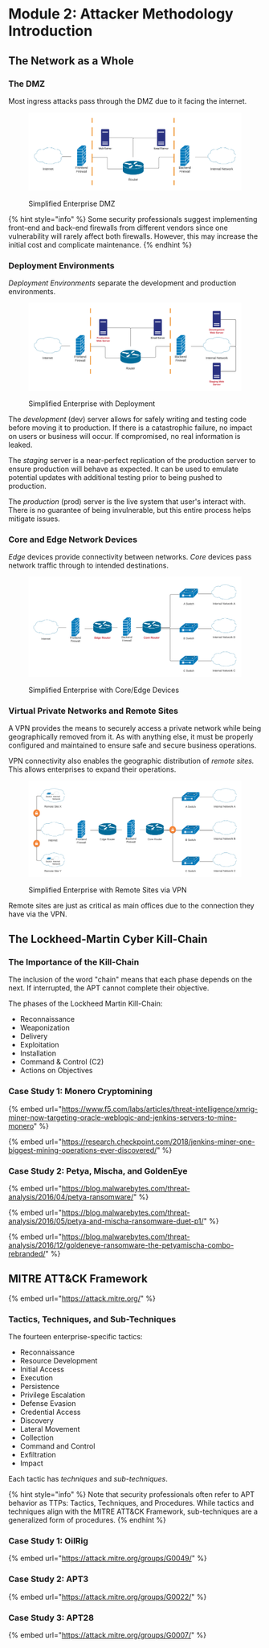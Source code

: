 # Module 2: Attacker Methodology Introduction

## The Network as a Whole

### The DMZ

Most ingress attacks pass through the DMZ due to it facing the internet.&#x20;

<figure><img src="../../../.gitbook/assets/037e0ac5a734c9e4e33d4965c05d8108-AMI_DMZ_Diagram.png" alt=""><figcaption><p>Simplified Enterprise DMZ</p></figcaption></figure>

{% hint style="info" %}
Some security professionals suggest implementing front-end and back-end firewalls from different vendors since one vulnerability will rarely affect both firewalls. However, this may increase the initial cost and complicate maintenance.
{% endhint %}

### Deployment Environments

_Deployment Environments_ separate the development and production environments.

<figure><img src="../../../.gitbook/assets/7f2fbbb8ed583055319f95987dc5e54f-AMI_ProdDev_Diagram.png" alt=""><figcaption><p>Simplified Enterprise with Deployment</p></figcaption></figure>

The _development_ (dev) server allows for safely writing and testing code before moving it to production. If there is a catastrophic failure, no impact on users or business will occur. If compromised, no real information is leaked.

The _staging_ server is a near-perfect replication of the production server to ensure production will behave as expected. It can be used to emulate potential updates with additional testing prior to being pushed to production.

The _production_ (prod) server is the live system that user's interact with. There is no guarantee of being invulnerable, but this entire process helps mitigate issues.

### Core and Edge Network Devices

_Edge_ devices provide connectivity between networks. _Core_ devices pass network traffic through to intended destinations.

<figure><img src="../../../.gitbook/assets/c8bddf02b31dd0c887049420d3108401-AMI_CoreEdge_Diagram.png" alt=""><figcaption><p>Simplified Enterprise with Core/Edge Devices</p></figcaption></figure>

### Virtual Private Networks and Remote Sites

A VPN provides the means to securely access a private network while being geographically removed from it. As with anything else, it must be properly configured and maintained to ensure safe and secure business operations.

VPN connectivity also enables the geographic distribution of _remote sites._ This allows enterprises to expand their operations.

<figure><img src="../../../.gitbook/assets/bea442ee9f27703eff6356adab327e49-AMI_VPN_Diagram.png" alt=""><figcaption><p>Simplified Enterprise with Remote Sites via VPN</p></figcaption></figure>

Remote sites are just as critical as main offices due to the connection they have via the VPN.

## The Lockheed-Martin Cyber Kill-Chain

### The Importance of the Kill-Chain

The inclusion of the word "chain" means that each phase depends on the next. If interrupted, the APT cannot complete their objective.

The phases of the Lockheed Martin Kill-Chain:

* Reconnaissance
* Weaponization
* Delivery
* Exploitation
* Installation
* Command & Control (C2)
* Actions on Objectives

### Case Study 1: Monero Cryptomining

{% embed url="https://www.f5.com/labs/articles/threat-intelligence/xmrig-miner-now-targeting-oracle-weblogic-and-jenkins-servers-to-mine-monero" %}

{% embed url="https://research.checkpoint.com/2018/jenkins-miner-one-biggest-mining-operations-ever-discovered/" %}

### Case Study 2: Petya, Mischa, and GoldenEye

{% embed url="https://blog.malwarebytes.com/threat-analysis/2016/04/petya-ransomware/" %}

{% embed url="https://blog.malwarebytes.com/threat-analysis/2016/05/petya-and-mischa-ransomware-duet-p1/" %}

{% embed url="https://blog.malwarebytes.com/threat-analysis/2016/12/goldeneye-ransomware-the-petyamischa-combo-rebranded/" %}

## MITRE ATT\&CK Framework

{% embed url="https://attack.mitre.org/" %}

### Tactics, Techniques, and Sub-Techniques

The fourteen enterprise-specific tactics:

* Reconnaissance
* Resource Development
* Initial Access
* Execution
* Persistence
* Privilege Escalation
* Defense Evasion
* Credential Access
* Discovery
* Lateral Movement
* Collection
* Command and Control
* Exfiltration
* Impact

Each tactic has _techniques_ and _sub-techniques_.

{% hint style="info" %}
Note that security professionals often refer to APT behavior as TTPs: Tactics, Techniques, and Procedures. While tactics and techniques align with the MITRE ATT\&CK Framework, sub-techniques are a generalized form of procedures.
{% endhint %}

### Case Study 1: OilRig

{% embed url="https://attack.mitre.org/groups/G0049/" %}

### Case Study 2: APT3

{% embed url="https://attack.mitre.org/groups/G0022/" %}

### Case Study 3: APT28

{% embed url="https://attack.mitre.org/groups/G0007/" %}
